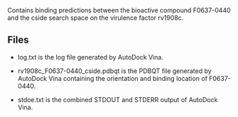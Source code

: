 Contains binding predictions between the bioactive compound F0637-0440 and the cside search space on the virulence factor rv1908c.

## Files

- log.txt is the log file generated by AutoDock Vina.

- rv1908c_F0637-0440_cside.pdbqt is the PDBQT file generated by AutoDock Vina containing the orientation and binding location of F0637-0440.

- stdoe.txt is the combined STDOUT and STDERR output of AutoDock Vina.

